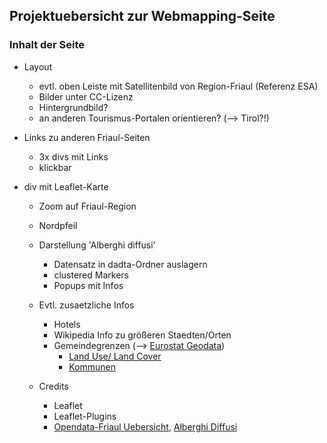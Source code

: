 ## Projektuebersicht zur Webmapping-Seite

### Inhalt der Seite

* Layout

  * evtl. oben Leiste mit Satellitenbild von Region-Friaul (Referenz ESA)
  * Bilder unter CC-Lizenz
  * Hintergrundbild?
  * an anderen Tourismus-Portalen orientieren? (--> Tirol?!)

* Links zu anderen Friaul-Seiten

  * 3x divs mit Links
  * klickbar

* div mit Leaflet-Karte

  * Zoom auf Friaul-Region
  * Nordpfeil
  * Darstellung 'Alberghi diffusi'
  
    * Datensatz in dadta-Ordner auslagern
    * clustered Markers
    * Popups mit Infos
    
  * Evtl. zusaetzliche Infos
    
    * Hotels
    * Wikipedia Info zu größeren Staedten/Orten
    * Gemeindegrenzen (--> [Eurostat Geodata](http://ec.europa.eu/eurostat/web/gisco/geodata/reference-data))
      * [Land Use/ Land Cover](http://ec.europa.eu/eurostat/web/gisco/geodata/reference-data/land-cover#clc)
      * [Kommunen](http://ec.europa.eu/eurostat/web/gisco/geodata/reference-data/administrative-units-statistical-units/communes#communes13)
  
  * Credits
  
    * Leaflet
    * Leaflet-Plugins
    * [Opendata-Friaul Uebersicht](https://www.dati.friuliveneziagiulia.it/browse?limitTo=maps), [Alberghi Diffusi](https://www.dati.friuliveneziagiulia.it/Turismo/Alberghi-diffusi-mappa/mb52-xc6d)